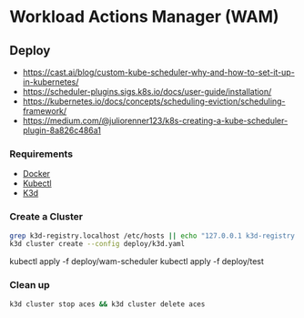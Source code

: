 # Workload Actions Manager (WAM)

## Deploy
- https://cast.ai/blog/custom-kube-scheduler-why-and-how-to-set-it-up-in-kubernetes/
- https://scheduler-plugins.sigs.k8s.io/docs/user-guide/installation/
- https://kubernetes.io/docs/concepts/scheduling-eviction/scheduling-framework/
- https://medium.com/@juliorenner123/k8s-creating-a-kube-scheduler-plugin-8a826c486a1

### Requirements

- [Docker](https://docs.docker.com/get-docker/)
- [Kubectl](https://kubernetes.io/docs/tasks/tools/#kubectl)
- [K3d](https://k3d.io/v5.2.2/#installation)

### Create a Cluster

[//]: # (todo: --volume to mount the kubeconfig to server node, then --k3s-arg '--kube-scheduler-arg=config=/var/lib/scheduler/scheduler-config.yaml')
```bash
grep k3d-registry.localhost /etc/hosts || echo "127.0.0.1 k3d-registry.localhost" | sudo tee -a /etc/hosts
k3d cluster create --config deploy/k3d.yaml
```

kubectl apply -f deploy/wam-scheduler
kubectl apply -f deploy/test

### Clean up

``` bash
k3d cluster stop aces && k3d cluster delete aces
```
